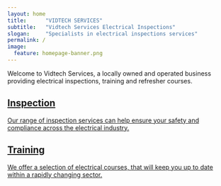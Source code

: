 ```yaml
---
layout: home
title:		"VIDTECH SERVICES"
subtitle:	"Vidtech Services Electrical Inspections"
slogan:		"Specialists in electrical inspections services"
permalink: /
image:
  feature: homepage-banner.png
---
```

Welcome to Vidtech Services, a locally owned and operated business providing electrical inspections, training and refresher courses.

<div class="tiles">

  <div class="tile">
    <a href="/inspection">
      <h2 class="post-title">Inspection</h2>
      <p class="post-excerpt">Our range of inspection services can help ensure your safety and compliance across the electrical industry.</p>
    </a>
  </div><!-- /.tile -->

  <div class="tile">
    <a href="/training">
      <h2 class="post-title">Training</h2>
      <p class="post-excerpt">We offer a selection of electrical courses, that will keep you up to date within a rapidly changing sector. </p>
    </a>
  </div><!-- /.tile -->
  
</div><!-- /.tiles -->
